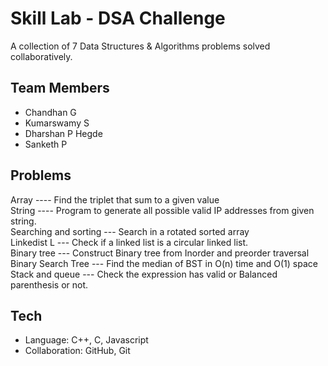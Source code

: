 # Skill Lab - DSA Challenge

A collection of 7 Data Structures & Algorithms problems solved collaboratively.

## Team Members
- Chandhan G
- Kumarswamy S
- Dharshan P Hegde
- Sanketh P

## Problems
Array ---- Find the triplet that sum to a given value    
String ---- Program to generate all possible valid IP addresses from given string.   
Searching and sorting --- Search in a rotated sorted array   
Linkedist L --- Check if a linked list is a circular linked list.   
Binary tree --- Construct Binary tree from Inorder and preorder traversal   
Binary Search Tree --- Find the median of BST in O(n) time and O(1) space   
Stack and queue --- Check the expression has valid or Balanced parenthesis or not.   

## Tech
- Language: C++, C, Javascript
- Collaboration: GitHub, Git
